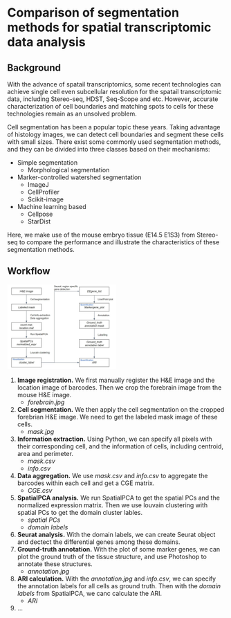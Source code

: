 # **Comparison of segmentation methods for spatial transcriptomic data analysis** #

## **Background**
With the advance of spatail transcriptomics, some recent technologies can achieve single cell even subcellular resolution for the spatail transcriptomic data, including Stereo-seq, HDST, Seq-Scope and etc. However, accurate characterization of cell boundaries and matching spots to cells for these technologies remain as an unsolved problem.

Cell segmentation has been a popular topic these years. Taking advantage of histology images, we can detect cell boundaries and segment these cells with small sizes. There exist some commonly used segmentation methods, and they can be divided into three classes based on their mechanisms: 
- Simple segmentation
  - Morphological segmentation
- Marker-controlled watershed segmentation
  - ImageJ
  - CellProfiler
  - Scikit-image
- Machine learning based
  - Cellpose
  - StarDist

Here, we make use of the mouse embryo tissue (E14.5 E1S3) from Stereo-seq to compare the performance and illustrate the characteristics of these segmentation methods.

## **Workflow**
<p align="left" width="100%">
    <img width="50%" src="https://github.com/wnbo9/st/blob/main/workflow.jpg">
</p>

1. **Image registration.** We first manually register the H&E image and the location image of barcodes. Then we crop the forebrain image from the mouse H&E image.
   - *forebrain.jpg*
2. **Cell segmentation.** We then apply the cell segmentation on the cropped forebrian H&E image. We need to get the labeled mask image of these cells.
   - *mask.jpg*
3. **Information extraction.** Using Python, we can specify all pixels with their corresponding cell, and the information of cells, including centroid, area and perimeter.
   - *mask.csv*
   - *info.csv*
4. **Data aggregation.** We use *mask.csv* and *info.csv* to aggregate the barcodes within each cell and get a CGE matrix.
   - *CGE.csv*
5. **SpatialPCA analysis.** We run SpatialPCA to get the spatial PCs and the normalized expression matrix. Then we use louvain clustering with spatial PCs to get the domain cluster lables.
   - *spatial PCs*
   - *domain labels*
6. **Seurat analysis.** With the domain labels, we can create Seurat object and dectect the differential genes among these domains.
7. **Ground-truth annotation.** With the plot of some marker genes, we can plot the ground truth of the tissue structure, and use Photoshop to annotate these structures.
   - *annotation.jpg*
8. **ARI calculation.** With the *annotation.jpg* and *info.csv*, we can specify the annotation labels for all cells as ground truth. Then with the *domain labels* from SpatialPCA, we canc calculate the ARI.
   - *ARI*
9. ...

